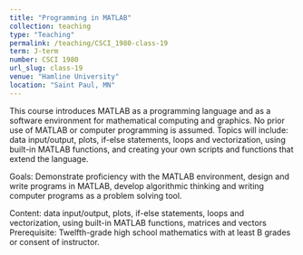 ```yaml
---
title: "Programming in MATLAB"
collection: teaching
type: "Teaching"
permalink: /teaching/CSCI_1980-class-19
term: J-term
number: CSCI 1980
url_slug: class-19
venue: "Hamline University"
location: "Saint Paul, MN"
---
```


This course introduces MATLAB as a programming language and as a software environment for mathematical computing and graphics. No prior use of MATLAB or computer programming is assumed. Topics will include: data input/output, plots, if-else statements, loops and vectorization, using built-in MATLAB functions, and creating your own scripts and functions that extend the language.

Goals: Demonstrate proficiency with the MATLAB environment, design and write programs in MATLAB, develop algorithmic thinking and writing computer programs as a problem solving tool.

Content: data input/output, plots, if-else statements, loops and vectorization, using built-in MATLAB functions, matrices and vectors
Prerequisite: Twelfth-grade high school mathematics with at least B grades or consent of instructor.
